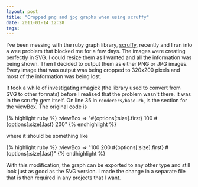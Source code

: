```yaml
---
layout: post
title: "Cropped png and jpg graphs when using scruffy"
date: 2011-01-14 12:28
tags: 
---
```


I've been messing with the ruby graph library,
[scruffy](http://scruffy.rubyforge.org/), recently and I ran into a wee problem
that blocked me for a few days. The images were creating perfectly in SVG. I
could resize them as I wanted and all the information was being shown. Then I
decided to output them as either PNG or JPG images. Every image that was output
was being cropped to 320x200 pixels and most of the information was being lost.

It took a while of investigating rmagick (the library used to convert from SVG
to other formats) before I realised that the problem wasn't there. It was in
the scruffy gem itself. On line 35 in `renderers/base.rb`, is the section for
the viewBox. The original code is

{% highlight ruby %}
:viewBox => "#{options[:size].first} 100 #{options[:size].last} 200"
{% endhighlight %}

where it should be something like

{% highlight ruby %}
:viewBox => "100 200 #{options[:size].first} #{options[:size].last}"
{% endhighlight %}

With this modification, the graph can be exported to any other type and still
look just as good as the SVG version.  I made the change in a separate file
that is then required in any projects that I want.
